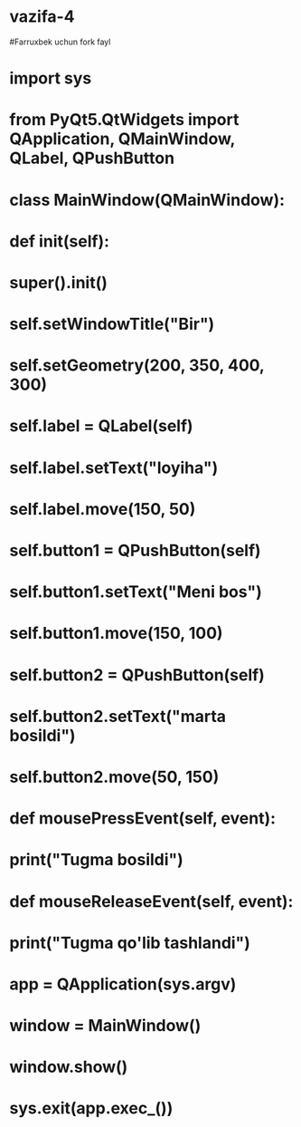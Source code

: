 # vazifa-4
#Farruxbek uchun fork fayl

# import sys
# from PyQt5.QtWidgets import QApplication, QMainWindow, QLabel, QPushButton
#
# class MainWindow(QMainWindow):
#     def __init__(self):
#         super().__init__()
#         self.setWindowTitle("Bir")
#         self.setGeometry(200, 350, 400, 300)
#
#         self.label = QLabel(self)
#         self.label.setText("loyiha")
#         self.label.move(150, 50)
#
#         self.button1 = QPushButton(self)
#         self.button1.setText("Meni bos")
#         self.button1.move(150, 100)
#
#         self.button2 = QPushButton(self)
#         self.button2.setText("marta bosildi")
#         self.button2.move(50, 150)
#
#     def mousePressEvent(self, event):
#         print("Tugma bosildi")
#
#     def mouseReleaseEvent(self, event):
#         print("Tugma qo'lib tashlandi")
# app = QApplication(sys.argv)
# window = MainWindow()
# window.show()
# sys.exit(app.exec_())



